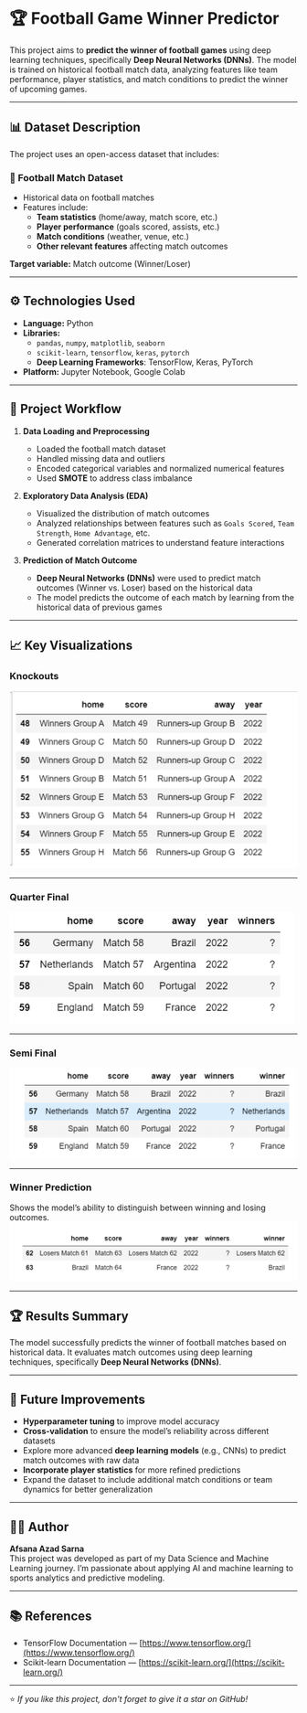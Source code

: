 
# 🏆 Football Game Winner Predictor

This project aims to **predict the winner of football games** using deep learning techniques, specifically **Deep Neural Networks (DNNs)**. The model is trained on historical football match data, analyzing features like team performance, player statistics, and match conditions to predict the winner of upcoming games.

---

## 📊 Dataset Description

The project uses an open-access dataset that includes:

### 🧩 Football Match Dataset
- Historical data on football matches
- Features include:
  - **Team statistics** (home/away, match score, etc.)
  - **Player performance** (goals scored, assists, etc.)
  - **Match conditions** (weather, venue, etc.)
  - **Other relevant features** affecting match outcomes

**Target variable:** Match outcome (Winner/Loser)

---

## ⚙️ Technologies Used

- **Language:** Python  
- **Libraries:**
  - `pandas`, `numpy`, `matplotlib`, `seaborn`
  - `scikit-learn`, `tensorflow`, `keras`, `pytorch`
  - **Deep Learning Frameworks**: TensorFlow, Keras, PyTorch
- **Platform:** Jupyter Notebook, Google Colab

---

## 🧩 Project Workflow

1. **Data Loading and Preprocessing**
   - Loaded the football match dataset
   - Handled missing data and outliers
   - Encoded categorical variables and normalized numerical features
   - Used **SMOTE** to address class imbalance

2. **Exploratory Data Analysis (EDA)**
   - Visualized the distribution of match outcomes
   - Analyzed relationships between features such as `Goals Scored`, `Team Strength`, `Home Advantage`, etc.
   - Generated correlation matrices to understand feature interactions

3. **Prediction of Match Outcome**
   - **Deep Neural Networks (DNNs)** were used to predict match outcomes (Winner vs. Loser) based on the historical data
   - The model predicts the outcome of each match by learning from the historical data of previous games

---

## 📈 Key Visualizations

### Knockouts
![Knockouts](knockouts.PNG)

---

### Quarter Final
![Quarter Final](quarter_final.PNG)

---

### Semi Final  
![Semi Final](semifinal.PNG)

---

### Winner Prediction
Shows the model’s ability to distinguish between winning and losing outcomes.  
![Winner](winner.PNG)

---


## 🏆 Results Summary

The model successfully predicts the winner of football matches based on historical data. It evaluates match outcomes using deep learning techniques, specifically **Deep Neural Networks (DNNs)**.
  
---

## 🚀 Future Improvements

- **Hyperparameter tuning** to improve model accuracy
- **Cross-validation** to ensure the model’s reliability across different datasets
- Explore more advanced **deep learning models** (e.g., CNNs) to predict match outcomes with raw data
- **Incorporate player statistics** for more refined predictions
- Expand the dataset to include additional match conditions or team dynamics for better generalization

---

## 👨‍💻 Author

**Afsana Azad Sarna**  
This project was developed as part of my Data Science and Machine Learning journey. I’m passionate about applying AI and machine learning to sports analytics and predictive modeling.

---

## 📚 References
  
- TensorFlow Documentation — [https://www.tensorflow.org/](https://www.tensorflow.org/)  
- Scikit-learn Documentation — [https://scikit-learn.org/](https://scikit-learn.org/)    

---

⭐ *If you like this project, don't forget to give it a star on GitHub!*

